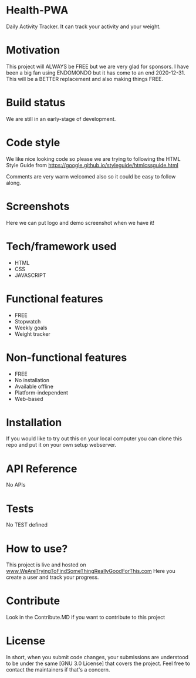 # Health-PWA
Daily Activity Tracker. 
It can track your activity and your weight.

# Motivation
This project will ALWAYS be FREE but we are very glad for sponsors. 
I have been a big fan using ENDOMONDO but it has come to an end 2020-12-31. This will be a BETTER replacement and also making things 
FREE.  

# Build status
We are still in an early-stage of development. 

# Code style
We like nice looking code so please we are trying to following the HTML Style Guide from https://google.github.io/styleguide/htmlcssguide.html

Comments are very warm welcomed also so it could be easy to follow along.

# Screenshots
Here we can put logo and demo screenshot when we have it!

# Tech/framework used
* HTML
* CSS
* JAVASCRIPT

# Functional features
* FREE
* Stopwatch
* Weekly goals
* Weight tracker

# Non-functional features
* FREE
* No installation
* Available offline
* Platform-independent
* Web-based

# Installation
If you would like to try out this on your local computer you can clone this repo and put it on your own setup webserver.

# API Reference
No APIs

# Tests 
No TEST defined

# How to use? 
This project is live and hosted on www.WeAreTryingToFindSomeThingReallyGoodForThis.com Here you create a user and track your progress.

# Contribute
Look in the Contribute.MD if you want to contribute to this project

# License
In short, when you submit code changes, your submissions are understood to be under the same [GNU 3.0 License] that covers the project. Feel free to contact the maintainers if that's a concern.
